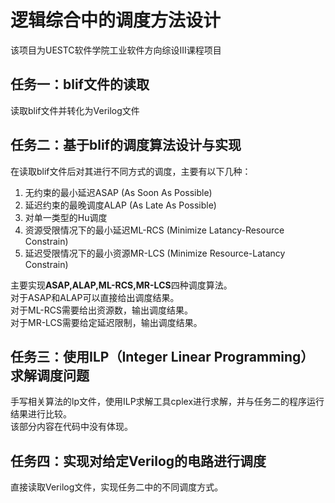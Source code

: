 # 逻辑综合中的调度方法设计
该项目为UESTC软件学院工业软件方向综设III课程项目
## 任务一：blif文件的读取
读取blif文件并转化为Verilog文件
## 任务二：基于blif的调度算法设计与实现
在读取blif文件后对其进行不同方式的调度，主要有以下几种：
1. 无约束的最小延迟ASAP (As Soon As Possible)
2. 延迟约束的最晚调度ALAP (As Late As Possible)
3. 对单一类型的Hu调度
4. 资源受限情况下的最小延迟ML-RCS (Minimize Latancy-Resource Constrain)
5. 延迟受限情况下的最小资源MR-LCS (Minimize Resource-Latancy Constrain)  

主要实现**ASAP,ALAP,ML-RCS,MR-LCS**四种调度算法。  
对于ASAP和ALAP可以直接给出调度结果。  
对于ML-RCS需要给出资源数，输出调度结果。  
对于MR-LCS需要给定延迟限制，输出调度结果。  
## 任务三：使用ILP（Integer Linear Programming）求解调度问题
手写相关算法的lp文件，使用ILP求解工具cplex进行求解，并与任务二的程序运行结果进行比较。  
该部分内容在代码中没有体现。
## 任务四：实现对给定Verilog的电路进行调度
直接读取Verilog文件，实现任务二中的不同调度方式。
